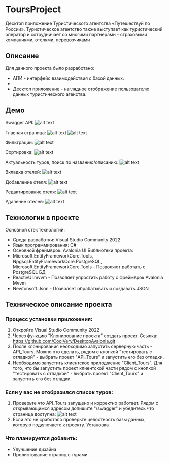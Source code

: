 # ToursProject
Десктоп приложение Туристического агентства «Путешествуй по России». Туристическое агентство также выступает как туристический оператор и сотрудничает со многими партнерами - страховыми компаниями, отелями, перевозчиками
## Описание
Для данного проекта было разработано:
* АПИ - интерфейс взаимодействия с базой данных.
* 
* Десктоп приложение - наглядное отображение пользователю данных туристического агенства.

## Демо
Swagger API:
![alt text](Documents\imageAPI.png)

Главная страница:
![alt text](Documents\image.png)
![alt text](/Documents/image.png)

Фильтрации:
![alt text](/Documents/image1.png)

Сортировка:
![alt text](/Documents/image2.png)

Актуальность туров, поиск по названию/описанию:
![alt text](/Documents/image3.png)

Вкладка отелей:
![alt text](/Documents/image4.png)

Добавление отеля:
![alt text](/Documents/image5.png)

Редактирование отеля:
![alt text](/Documents/image6.png)

Удаление отелей:
![alt text](/Documents/image7.png)

## Технологии в проекте
Основной стек технологий:
* Среда разработки: Visual Studio Community 2022
* Язык программирования: C#
* Основной фреймврок: Avalonia UI Библиотеки проекта:
* Microsoft.EntityFrameworkCore.Tools, Npgsql.EntityFrameworkCore.PostgreSQL, Microsoft.EntityFrameworkCore.Tools - Позволяют работать с PostgreSQL БД
* ReactivUI.mvvm - Позволяет упростить работу с фреймврок Avalonia Mvvm
* Newtonsoft.Json - Позволяет обрабатывать и создавать JSON
## Техническое описание проекта

### Процесс установки приложения:
1. Откройте Visual Studio Community 2022
2. Через функцию "Клонирование проекта" создать проект. Ссылка: https://github.com/CoolVery/DesktopAvalonia.git
3. После клонирования необходимо запустить серверную часть - API_Tours. Можно это сделать, рядом с кнопкой "тестировать с отладкой" - выбрать проект "API_Tours" и запустить его без отладки. 
4. Необходимо запустить клиентское прилоджение "Client_Tours". Для того, что бы запустить проект клиентской части рядом с кнопкой "тестировать с отладкой" - выбрать проект "Client_Tours" и запустить его без отладки. 

### Если у вас не отобразился список туров:
1. Проверьте что API_Tours запущено и корректно работает. Рядом с открывающимся адресом допишите "/swagger" и убедитесь что страница доступна:
![alt text](/Documents/imageAPI.png)
1. Если это не сработало проверьте целостность базы данных, которую подключаете к проекту.
 Установка

### Что планируется добавить:
* Улучшение дизайна
* Пролистывание страниц с турами